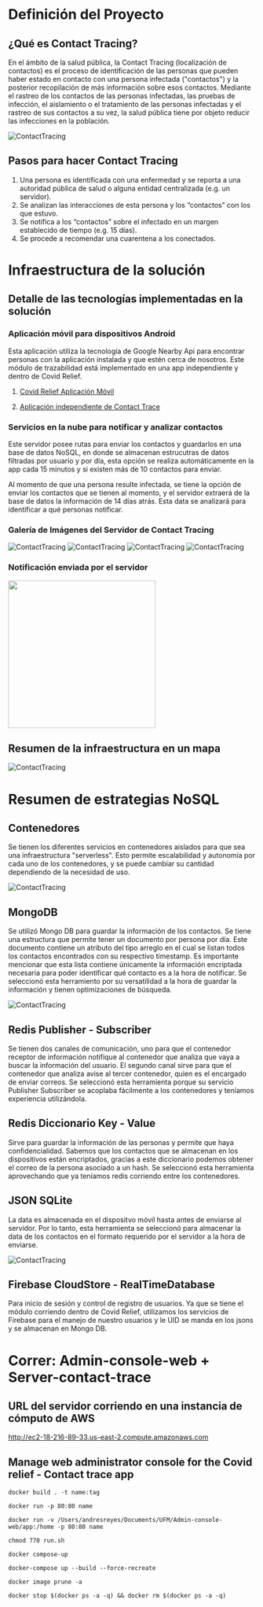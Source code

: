 # Definición del Proyecto

## ¿Qué es Contact Tracing? 

En el ámbito de la salud pública, la Contact Tracing (localización de contactos) es el proceso de identificación de las personas que pueden haber estado en contacto con una persona infectada ("contactos") y la posterior recopilación de más información sobre esos contactos. Mediante el rastreo de los contactos de las personas infectadas, las pruebas de infección, el aislamiento o el tratamiento de las personas infectadas y el rastreo de sus contactos a su vez, la salud pública tiene por objeto reducir las infecciones en la población.

![ContactTracing](https://imgl.krone.at/scaled/2135491/va84b69/full.jpg)

## Pasos para hacer Contact Tracing

1. Una persona es identificada con una enfermedad y se reporta a una autoridad pública de salud o alguna entidad centralizada (e.g. un servidor).
2. Se analizan las interacciones de esta persona y los “contactos” con los que estuvo.
3. Se notifica a los “contactos” sobre el infectado en un margen establecido de tiempo (e.g. 15 días).
4. Se procede a recomendar una cuarentena a los conectados. 

# Infraestructura de la solución

## Detalle de las tecnologías implementadas en la solución

### Aplicación móvil para dispositivos Android

Esta aplicación utiliza la tecnología de Google Nearby Api para encontrar personas con la aplicación instalada y que estén cerca de nosotros. Este módulo de trazabilidad está implementado en una app independiente y dentro de Covid Relief.

1. [Covid Relief Aplicación Móvil](https://github.com/Covid-relief/Contact-trace-app)

2. [Aplicación independiente de Contact Trace](https://github.com/Covid-relief/Contact-trace-app)


### Servicios en la nube para notificar y analizar contactos

Este servidor posee rutas para enviar los contactos y guardarlos en una base de datos NoSQL, en donde se almacenan estrucutras de datos filtradas por usuario y por día, esta opción se realiza automáticamente en la app cada 15 minutos y si existen más de 10 contactos para enviar. 

Al momento de que una persona resulte infectada, se tiene la opción de enviar los contactos que se tienen al momento, y el servidor extraerá de la base de datos la información de 14 días atrás. Esta data se analizará para identificar a qué personas notificar.

### Galería de Imágenes del Servidor de Contact Tracing

![ContactTracing](https://github.com/Covid-relief/server-contact-trace/blob/master/images/s1.png)
![ContactTracing](https://github.com/Covid-relief/server-contact-trace/blob/master/images/s2.png)
![ContactTracing](https://github.com/Covid-relief/server-contact-trace/blob/master/images/s3.png)
![ContactTracing](https://github.com/Covid-relief/server-contact-trace/blob/master/images/s4.png)

### Notificación enviada por el servidor

<img src="https://github.com/Covid-relief/server-contact-trace/blob/master/images/s5.png" width="300" />

## Resumen de la infraestructura en un mapa
![ContactTracing](https://github.com/Covid-relief/server-contact-trace/blob/master/images/s9.jpeg)
# Resumen de estrategias NoSQL

## Contenedores

Se tienen los diferentes servicios en contenedores aislados para que sea una infraestructura "serverless". Esto permite escalabilidad y autonomía por cada uno de los contenedores, y se puede cambiar su cantidad dependiendo de la necesidad de uso. 

![ContactTracing](https://github.com/Covid-relief/server-contact-trace/blob/master/images/s7.png)

## MongoDB

Se utilizó Mongo DB para guardar la información de los contactos. Se tiene una estructura que permite tener un documento por persona por día. Este documento contiene un atributo del tipo arreglo en el cual se listan todos los contactos encontrados con su respectivo timestamp. Es importante mencionar que esta lista contiene únicamente la información encriptada necesaria para poder identificar qué contacto es a la hora de notificar. Se seleccionó esta herramiento por su versatilidad a la hora de guardar la información y tienen optimizaciones de búsqueda.

![ContactTracing](https://github.com/Covid-relief/server-contact-trace/blob/master/images/s6.png)

## Redis Publisher - Subscriber 

Se tienen dos canales de comunicación, uno para que el contenedor receptor de información notifique al contenedor que analiza que vaya a buscar la información del usuario. El segundo canal sirve para que el contenedor que analiza avise al tercer contenedor, quien es el encargado de enviar correos. Se seleccionó esta herramienta porque su servicio Publisher Subscriber se acoplaba fácilmente a los contenedores y teníamos experiencia utilizándola.

## Redis Diccionario Key - Value

Sirve para guardar la información de las personas y permite que haya confidencialidad. Sabemos que los contactos que se almacenan en los dispositivos están encriptados, gracias a este diccionario podemos obtener el correo de la persona asociado a un hash. Se seleccionó esta herramienta aprovechando que ya teníamos redis corriendo entre los contenedores.

## JSON SQLite 

La data es almacenada en el dispositvo móvil hasta antes de enviarse al servidor. Por lo tanto, esta herramienta se seleccionó para almacenar la data de los contactos en el formato requerido por el servidor a la hora de enviarse. 

![ContactTracing](https://github.com/Covid-relief/server-contact-trace/blob/master/images/s8.png)

## Firebase CloudStore - RealTimeDatabase

Para inicio de sesión y control de registro de usuarios. Ya que se tiene el módulo corriendo dentro de Covid Relief, utilizamos los servicios de Firebase para el manejo de nuestro usuarios y le UID se manda en los jsons y se almacenan en Mongo DB.

# Correr: Admin-console-web + Server-contact-trace

## URL del servidor corriendo en una instancia de cómputo de AWS 

http://ec2-18-216-89-33.us-east-2.compute.amazonaws.com

## Manage web administrator console for the Covid relief - Contact trace app
```console
docker build . -t name:tag
```

```console
docker run -p 80:80 name
```

```console
docker run -v /Users/andresreyes/Documents/UFM/Admin-console-web/app:/home -p 80:80 name
```

```console
chmod 770 run.sh
```

```console
docker compose-up
```

```console
docker-compose up --build --force-recreate
```

```console
docker image prune -a
```

```console
docker stop $(docker ps -a -q) && docker rm $(docker ps -a -q)
```